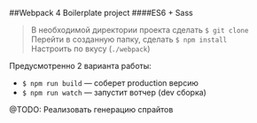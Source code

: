 ##Webpack 4 Boilerplate project
####ES6 + Sass

> В необходимой директории проекта сделать `$ git clone`  
> Перейти в созданную папку, сделать `$ npm install`  
> Настроить по вкусу (`./webpack`)

Предусмотренно 2 варианта работы:  

- `$ npm run build` — соберет production версию  
- `$ npm run watch` — запустит вотчер (dev сборка)

@TODO: Реализовать генерацию спрайтов  